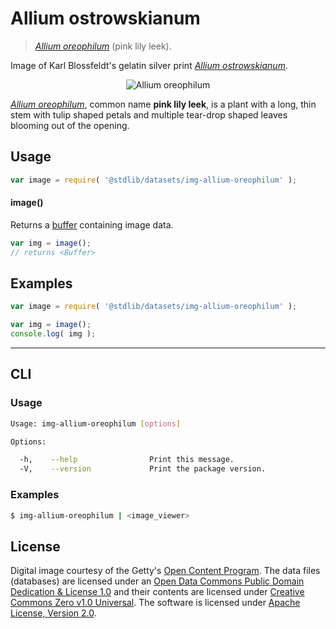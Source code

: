 # Allium ostrowskianum

> [*Allium oreophilum*][@blossfeldt:1928b] (pink lily leek).


<section class="intro">

Image of Karl Blossfeldt's gelatin silver print [*Allium ostrowskianum*][@blossfeldt:1928b].

<!-- <image align="center" src="./data/image.jpg" alt="Allium oreophilum"> -->

<div class="image" align="center">
    <img src="https://cdn.rawgit.com/stdlib-js/stdlib/0ecba7517853b9d2285fb7f1cc37745c3f0b335b/lib/node_modules/@stdlib/datasets/img-allium-oreophilum/data/image.jpg" alt="Allium oreophilum">
    <br>
</div>

<!-- </image> -->

[*Allium oreophilum*][@blossfeldt:1928b], common name __pink lily leek__, is a plant with a long, thin stem with tulip shaped petals and multiple tear-drop shaped leaves blooming out of the opening.

</section>

<!-- /.intro -->


<section class="usage">

## Usage

``` javascript
var image = require( '@stdlib/datasets/img-allium-oreophilum' );
```

#### image()

Returns a [buffer][node-buffer] containing image data.

``` javascript
var img = image();
// returns <Buffer>
```

</section>

<!-- /.usage -->


<section class="examples">

<!-- TODO: more creative example. -->

## Examples

``` javascript
var image = require( '@stdlib/datasets/img-allium-oreophilum' );

var img = image();
console.log( img );
```

</section>

<!-- /.examples -->


---

<section class="cli">

## CLI

<section class="usage">

### Usage

``` bash
Usage: img-allium-oreophilum [options]

Options:

  -h,    --help                Print this message.
  -V,    --version             Print the package version.
```

</section>

<!-- /.usage -->


<section class="examples">

### Examples

``` bash
$ img-allium-oreophilum | <image_viewer>
```

</section>

<!-- /.examples -->

</section>

<!-- /.cli -->


<!-- <license> -->

## License

Digital image courtesy of the Getty's [Open Content Program][getty-open-content]. The data files (databases) are licensed under an [Open Data Commons Public Domain Dedication & License 1.0][pddl-1.0] and their contents are licensed under [Creative Commons Zero v1.0 Universal][cc0]. The software is licensed under [Apache License, Version 2.0][apache-license].

<!-- </license> -->


<section class="links">

[getty-open-content]: http://www.getty.edu/about/opencontent.html
[pddl-1.0]: http://opendatacommons.org/licenses/pddl/1.0/
[cc0]: https://creativecommons.org/publicdomain/zero/1.0
[apache-license]: https://www.apache.org/licenses/LICENSE-2.0

[@blossfeldt:1928b]: http://www.getty.edu/art/collection/objects/35448/karl-blossfeldt-allium-ostrowskianum-knoblauchpflanze-german-1928/

[node-buffer]: https://nodejs.org/api/buffer.html

</section>

<!-- /.links -->
